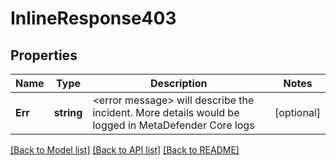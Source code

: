 # InlineResponse403

## Properties

Name | Type | Description | Notes
------------ | ------------- | ------------- | -------------
**Err** | **string** | &lt;error message&gt; will describe the incident. More details would be logged in MetaDefender Core logs | [optional] 

[[Back to Model list]](../README.md#documentation-for-models) [[Back to API list]](../README.md#documentation-for-api-endpoints) [[Back to README]](../README.md)


